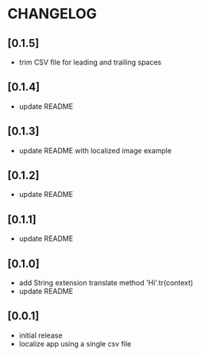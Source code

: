 # CHANGELOG

## [0.1.5]
- trim CSV file for leading and trailing spaces

## [0.1.4]
- update README

## [0.1.3]
- update README with localized image example

## [0.1.2]
- update README

## [0.1.1]
- update README

## [0.1.0]
- add String extension translate method 'Hi'.tr(context)
- update README

## [0.0.1]
- initial release
- localize app using a single csv file
